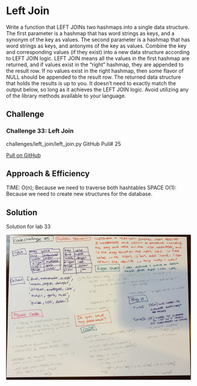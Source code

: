 # Left Join
Write a function that LEFT JOINs two hashmaps into a single data structure.
The first parameter is a hashmap that has word strings as keys, and a synonym of the key as values.
The second parameter is a hashmap that has word strings as keys, and antonyms of the key as values.
Combine the key and corresponding values (if they exist) into a new data structure according to LEFT JOIN logic.
LEFT JOIN means all the values in the first hashmap are returned, and if values exist in the “right” hashmap, they are appended to the result row. If no values exist in the right hashmap, then some flavor of NULL should be appended to the result row.
The returned data structure that holds the results is up to you. It doesn’t need to exactly match the output below, so long as it achieves the LEFT JOIN logic.
Avoid utilizing any of the library methods available to your language.

## Challenge
### Challenge 33: Left Join

challenges/left_join/left_join.py
GitHub Pull# 25

[Pull on GitHub](https://github.com/ilealm/data-structures-and-algorithms-python/pull/25)


## Approach & Efficiency
TIME: O(n); Because we need to traverse both hashtables
SPACE O(1): Because we need to create new structures for the database.

## Solution
Solution for lab 33

![My solution](/assets/left_join.jpg)

